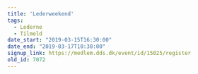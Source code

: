 ```yaml
---
title: 'Lederweekend'
tags:
  - Lederne
  - Tilmeld
date_start: "2019-03-15T16:30:00"
date_end: "2019-03-17T10:30:00"
signup_link: https://medlem.dds.dk/event/id/15025/register
old_id: 7072
---
```

